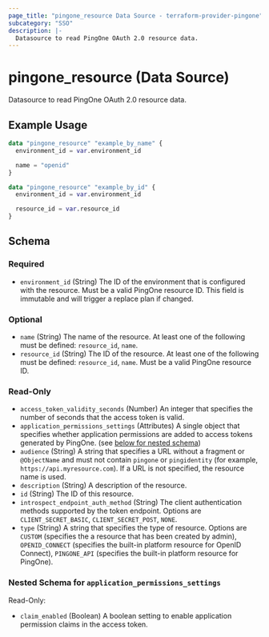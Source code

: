 ```yaml
---
page_title: "pingone_resource Data Source - terraform-provider-pingone"
subcategory: "SSO"
description: |-
  Datasource to read PingOne OAuth 2.0 resource data.
---
```


# pingone_resource (Data Source)

Datasource to read PingOne OAuth 2.0 resource data.

## Example Usage

```terraform
data "pingone_resource" "example_by_name" {
  environment_id = var.environment_id

  name = "openid"
}

data "pingone_resource" "example_by_id" {
  environment_id = var.environment_id

  resource_id = var.resource_id
}
```

<!-- schema generated by tfplugindocs -->
## Schema

### Required

- `environment_id` (String) The ID of the environment that is configured with the resource.  Must be a valid PingOne resource ID.  This field is immutable and will trigger a replace plan if changed.

### Optional

- `name` (String) The name of the resource.  At least one of the following must be defined: `resource_id`, `name`.
- `resource_id` (String) The ID of the resource.  At least one of the following must be defined: `resource_id`, `name`.  Must be a valid PingOne resource ID.

### Read-Only

- `access_token_validity_seconds` (Number) An integer that specifies the number of seconds that the access token is valid.
- `application_permissions_settings` (Attributes) A single object that specifies whether application permissions are added to access tokens generated by PingOne. (see [below for nested schema](#nestedatt--application_permissions_settings))
- `audience` (String) A string that specifies a URL without a fragment or `@ObjectName` and must not contain `pingone` or `pingidentity` (for example, `https://api.myresource.com`). If a URL is not specified, the resource name is used.
- `description` (String) A description of the resource.
- `id` (String) The ID of this resource.
- `introspect_endpoint_auth_method` (String) The client authentication methods supported by the token endpoint.  Options are `CLIENT_SECRET_BASIC`, `CLIENT_SECRET_POST`, `NONE`.
- `type` (String) A string that specifies the type of resource.  Options are `CUSTOM` (specifies the a resource that has been created by admin), `OPENID_CONNECT` (specifies the built-in platform resource for OpenID Connect), `PINGONE_API` (specifies the built-in platform resource for PingOne).

<a id="nestedatt--application_permissions_settings"></a>
### Nested Schema for `application_permissions_settings`

Read-Only:

- `claim_enabled` (Boolean) A boolean setting to enable application permission claims in the access token.
